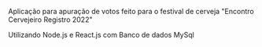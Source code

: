 Aplicação para apuração de votos feito para o festival de cerveja "Encontro Cervejeiro Registro 2022"


Utilizando Node.js e React.js com Banco de dados MySql 
